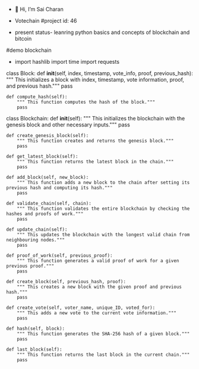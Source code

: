 - 👋 Hi, I’m Sai Charan

- Votechain #project id: 46

- present status- leanring python basics and concepts of blockchain and bitcoin

#demo blockchain

- import hashlib
import time
import requests

class Block:
    def __init__(self, index, timestamp, vote_info, proof, previous_hash):
        """ This initializes a block with index, timestamp, vote information, proof, and previous hash."""
        pass

    def compute_hash(self):
        """ This function computes the hash of the block."""
        pass


class Blockchain:
    def __init__(self):
        """ This initializes the blockchain with the genesis block and other necessary inputs."""
        pass

    def create_genesis_block(self):
        """ This function creates and returns the genesis block."""
        pass

    def get_latest_block(self):
        """ This function returns the latest block in the chain."""
        pass

    def add_block(self, new_block):
        """ This function adds a new block to the chain after setting its previous hash and computing its hash."""
        pass

    def validate_chain(self, chain):
        """ This function validates the entire blockchain by checking the hashes and proofs of work."""
        pass

    def update_chain(self):
        """ This updates the blockchain with the longest valid chain from neighbouring nodes."""
        pass

    def proof_of_work(self, previous_proof):
        """ This function generates a valid proof of work for a given previous proof."""
        pass

    def create_block(self, previous_hash, proof):
        """ This creates a new block with the given proof and previous hash."""
        pass

    def create_vote(self, voter_name, unique_ID, voted_for):
        """ This adds a new vote to the current vote information."""
        pass

    def hash(self, block):
        """ This function generates the SHA-256 hash of a given block."""
        pass

    def last_block(self):
        """ This function returns the last block in the current chain."""
        pass
